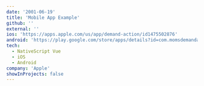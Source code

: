 ```yaml
---
date: '2001-06-19'
title: 'Mobile App Example'
github: ''
external: ''
ios: 'https://apps.apple.com/us/app/demand-action/id1475502876'
android: 'https://play.google.com/store/apps/details?id=com.momsdemandaction.app'
tech:
  - NativeScript Vue
  - iOS
  - Android
company: 'Apple'
showInProjects: false
---
```

